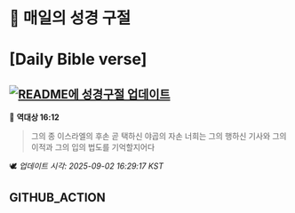 # 🙏 매일의 성경 구절
# [Daily Bible verse]
## [![README에 성경구절 업데이트](https://github.com/DONGSUKA/first_test/actions/workflows/update-readme-bible.yml/badge.svg)](https://github.com/DONGSUKA/first_test/actions/workflows/update-readme-bible.yml)
<!-- START_BIBLE_VERSE -->
📖 **역대상 16:12**
> 그의 종 이스라엘의 후손 곧 택하신 야곱의 자손 너희는 그의 행하신 기사와 그의 이적과 그의 입의 법도를 기억할지어다

🕊️ _업데이트 시각: 2025-09-02 16:29:17 KST_
  <!-- END_BIBLE_VERSE -->
## GITHUB_ACTION
